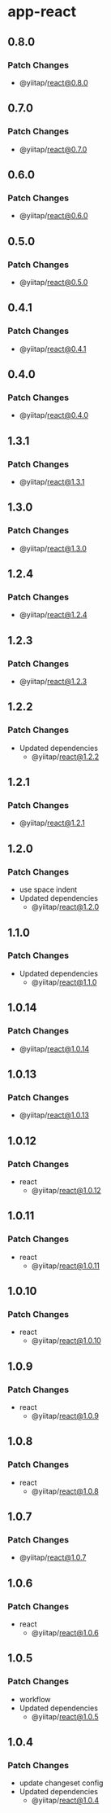 # app-react

## 0.8.0

### Patch Changes

- @yiitap/react@0.8.0

## 0.7.0

### Patch Changes

- @yiitap/react@0.7.0

## 0.6.0

### Patch Changes

- @yiitap/react@0.6.0

## 0.5.0

### Patch Changes

- @yiitap/react@0.5.0

## 0.4.1

### Patch Changes

- @yiitap/react@0.4.1

## 0.4.0

### Patch Changes

- @yiitap/react@0.4.0

## 1.3.1

### Patch Changes

- @yiitap/react@1.3.1

## 1.3.0

### Patch Changes

- @yiitap/react@1.3.0

## 1.2.4

### Patch Changes

- @yiitap/react@1.2.4

## 1.2.3

### Patch Changes

- @yiitap/react@1.2.3

## 1.2.2

### Patch Changes

- Updated dependencies
  - @yiitap/react@1.2.2

## 1.2.1

### Patch Changes

- @yiitap/react@1.2.1

## 1.2.0

### Patch Changes

- use space indent
- Updated dependencies
  - @yiitap/react@1.2.0

## 1.1.0

### Patch Changes

- Updated dependencies
  - @yiitap/react@1.1.0

## 1.0.14

### Patch Changes

- @yiitap/react@1.0.14

## 1.0.13

### Patch Changes

- @yiitap/react@1.0.13

## 1.0.12

### Patch Changes

- react
  - @yiitap/react@1.0.12

## 1.0.11

### Patch Changes

- react
  - @yiitap/react@1.0.11

## 1.0.10

### Patch Changes

- react
  - @yiitap/react@1.0.10

## 1.0.9

### Patch Changes

- react
  - @yiitap/react@1.0.9

## 1.0.8

### Patch Changes

- react
  - @yiitap/react@1.0.8

## 1.0.7

### Patch Changes

- @yiitap/react@1.0.7

## 1.0.6

### Patch Changes

- react
  - @yiitap/react@1.0.6

## 1.0.5

### Patch Changes

- workflow
- Updated dependencies
  - @yiitap/react@1.0.5

## 1.0.4

### Patch Changes

- update changeset config
- Updated dependencies
  - @yiitap/react@1.0.4
